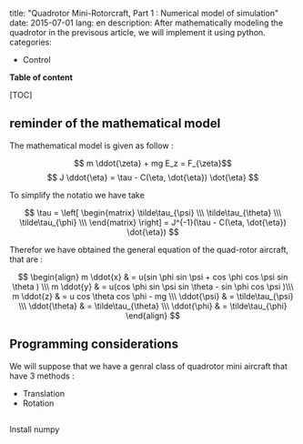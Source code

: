 title:  "Quadrotor Mini-Rotorcraft, Part 1 : Numerical model of simulation"
date: 2015-07-01
lang: en
description: After mathematically modeling the quadrotor in the previsous article, we will implement it using python. 
categories: 
- Control

**Table of content**

[TOC] 


## reminder of the mathematical model

The mathematical model is given as follow :

$$ m \ddot{\zeta} + mg E_z = F_{\zeta}$$
$$ J \ddot{\eta} = \tau - C(\eta, \dot{\eta}) \dot{\eta} $$

To simplify the notatio we have take

$$ \tau = \left[ \begin{matrix}
                  \tilde\tau_{\psi} \\\
                  \tilde\tau_{\theta}  \\\
                  \tilde\tau_{\phi}   \\\
           \end{matrix} \right] 
           =
           J^{-1}(\tau - C(\eta, \dot{\eta}) \dot{\eta})
$$ 

Therefor we have obtained the general equation of the quad-rotor aircraft, that are :

$$
\begin{align}
m \ddot{x} & = u(sin \phi sin \psi + cos \phi cos \psi sin \theta ) \\\
m \ddot{y} & = u(cos \phi sin \psi sin \theta - sin \phi cos \psi )\\\
m \ddot{z} & = u cos \theta cos \phi - mg \\\
\ddot{\psi} & = \tilde\tau_{\psi} \\\
\ddot{\theta} & = \tilde\tau_{\theta} \\\
\ddot{\phi} & = \tilde\tau_{\phi}
\end{align}
$$

## Programming considerations

We will suppose that we have a genral class of quadrotor mini aircraft that have 3 methods :

* Translation
* Rotation




##
Install numpy